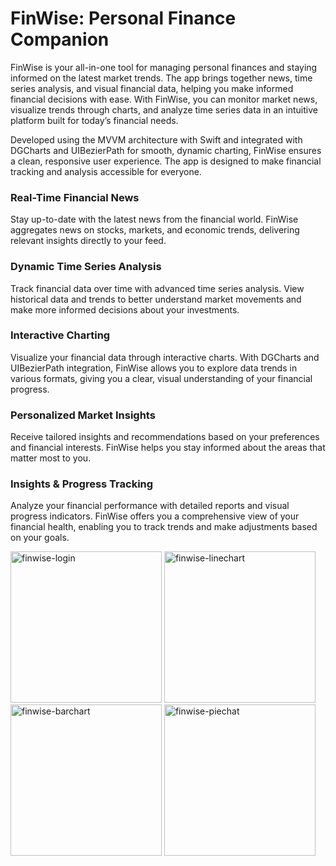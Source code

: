 # FinWise: Personal Finance Companion

FinWise is your all-in-one tool for managing personal finances and staying informed on the latest market trends. The app brings together news, time series analysis, and visual financial data, helping you make informed financial decisions with ease. With FinWise, you can monitor market news, visualize trends through charts, and analyze time series data in an intuitive platform built for today’s financial needs.

Developed using the MVVM architecture with Swift and integrated with DGCharts and UIBezierPath for smooth, dynamic charting, FinWise ensures a clean, responsive user experience. The app is designed to make financial tracking and analysis accessible for everyone.

### Real-Time Financial News
Stay up-to-date with the latest news from the financial world. FinWise aggregates news on stocks, markets, and economic trends, delivering relevant insights directly to your feed.

### Dynamic Time Series Analysis
Track financial data over time with advanced time series analysis. View historical data and trends to better understand market movements and make more informed decisions about your investments.

### Interactive Charting
Visualize your financial data through interactive charts. With DGCharts and UIBezierPath integration, FinWise allows you to explore data trends in various formats, giving you a clear, visual understanding of your financial progress.

### Personalized Market Insights
Receive tailored insights and recommendations based on your preferences and financial interests. FinWise helps you stay informed about the areas that matter most to you.

### Insights & Progress Tracking
Analyze your financial performance with detailed reports and visual progress indicators. FinWise offers you a comprehensive view of your financial health, enabling you to track trends and make adjustments based on your goals.

<img src="https://github.com/user-attachments/assets/52b636a0-ea5f-4abe-b6d1-ea8917745008" alt="finwise-login" width="242"/>
<img src="https://github.com/user-attachments/assets/677eb54c-00e9-476a-b3b3-2d4f56185f44" alt="finwise-linechart" width="242"/>
<img src="https://github.com/user-attachments/assets/8848accb-3665-4925-8e85-0e26fe7e0d22" alt="finwise-barchart" width="242"/>
<img src="https://github.com/user-attachments/assets/fe51dc16-3626-46c4-860c-51ff8c194d1d" alt="finwise-piechat" width="242"/>








